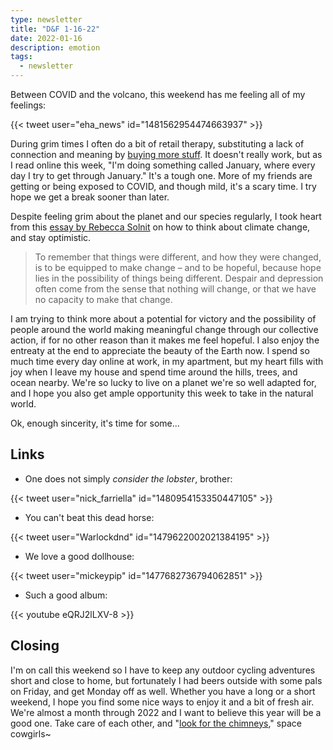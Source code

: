 ```yaml
---
type: newsletter
title: "D&F 1-16-22"
date: 2022-01-16
description: emotion
tags:
  - newsletter
---
```


Between COVID and the volcano, this weekend has me feeling all of my feelings:

{{< tweet user="eha_news" id="1481562954474663937" >}}

During grim times I often do a bit of retail therapy, substituting a lack of connection and meaning by [buying more stuff](https://www.wired.com/story/a-grand-unified-theory-of-buying-stuff/). It doesn't really work, but as I read online this week, "I'm doing something called January, where every day I try to get through January." It's a tough one. More of my friends are getting or being exposed to COVID, and though mild, it's a scary time. I try hope we get a break sooner than later.

Despite feeling grim about the planet and our species regularly, I took heart from this [essay by Rebecca Solnit](https://www.theguardian.com/environment/2021/nov/18/ten-ways-confront-climate-crisis-without-losing-hope-rebecca-solnit-reconstruction-after-covid) on how to think about climate change, and stay optimistic.

> To remember that things were different, and how they were changed, is to be equipped to make change – and to be hopeful, because hope lies in the possibility of things being different. Despair and depression often come from the sense that nothing will change, or that we have no capacity to make that change.

I am trying to think more about a potential for victory and the possibility of people around the world making meaningful change through our collective action, if for no other reason than it makes me feel hopeful. I also enjoy the entreaty at the end to appreciate the beauty of the Earth now. I spend so much time every day online at work, in my apartment, but my heart fills with joy when I leave my house and spend time around the hills, trees, and ocean nearby. We're so lucky to live on a planet we're so well adapted for, and I hope you also get ample opportunity this week to take in the natural world.

Ok, enough sincerity, it's time for some...

## Links

- One does not simply _consider the lobster_, brother:

{{< tweet user="nick_farriella" id="1480954153350447105" >}}

- You can't beat this dead horse:

{{< tweet user="Warlockdnd" id="1479622002021384195" >}}

- We love a good dollhouse:

{{< tweet user="mickeypip" id="1477682736794062851" >}}

- Such a good album:

{{< youtube eQRJ2lLXV-8 >}}

## Closing

I'm on call this weekend so I have to keep any outdoor cycling adventures short and close to home, but fortunately I had beers outside with some pals on Friday, and get Monday off as well. Whether you have a long or a short weekend, I hope you find some nice ways to enjoy it and a bit of fresh air. We're almost a month through 2022 and I want to believe this year will be a good one. Take care of each other, and "[look for the chimneys](https://gist.github.com/merlinmann/09af1df28d76ba028b0999f66945fd61)," space cowgirls~